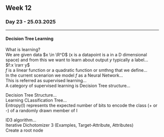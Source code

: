 ## Week 12


### Day 23 - 25.03.2025
---

#### Decision Tree Learning

What is learning? \
We are given data $x \in \R^D$ (x is a datapoint is a in a D dimensional space) and from this we want to learn about output $y$ typically a label... \
$f:x \rarr y$ \
$f$ is a linear function or a quadratic function or smthng that we define... \
In the current scenarion we model $f$ as a Neural Network... \
This is referred as supervised learning... \
A category of supervised learning is Decision Tree structure...

Decision Tree Structure... \
Learning CLassification Tree... \
Entropy(I) represents the expected number of bits to encode the class (+ or -) of a randomly drawn member of I


ID3 algorithm...\
Iterative Dichotomizer 3 (Examples, Target-Attribute, Attributes) \
Create a root node